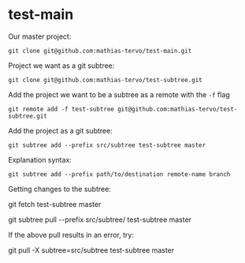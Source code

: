 test-main
=========
Our master project:

    git clone git@github.com:mathias-tervo/test-main.git

Project we want as a git subtree:

    git clone git@github.com:mathias-tervo/test-subtree.git



Add the project we want to be a subtree as a remote with the ``-f`` flag

    git remote add -f test-subtree git@github.com:mathias-tervo/test-subtree.git


Add the project as a git subtree:

    git subtree add --prefix src/subtree test-subtree master

Explanation syntax:

    git subtree add --prefix path/to/destination remote-name branch

Getting changes to the subtree:

   git fetch test-subtree master

   git subtree pull --prefix src/subtree/ test-subtree master

If the above pull results in an error, try:

   git pull -X subtree=src/subtree test-subtree master




